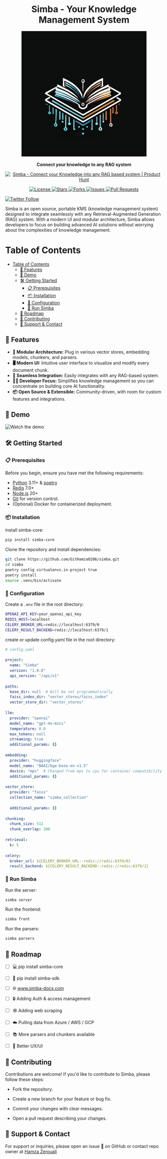 <h1 align="center">Simba - Your Knowledge Management System</h1>

<p align="center">
<img src="/assets/logo.png" alt="Simba Logo" width="400", height="400"/>
</p>

<p align="center">
<strong>Connect your knowledge to any RAG system</strong>
</p>

<p align="center">
<a href="https://www.producthunt.com/posts/simba-2?embed=true&utm_source=badge-featured&utm_medium=badge&utm_souce=badge-simba&#0045;2" target="_blank"><img src="https://api.producthunt.com/widgets/embed-image/v1/featured.svg?post_id=863851&theme=light&t=1739449352356" alt="Simba&#0032; - Connect&#0032;your&#0032;Knowledge&#0032;into&#0032;any&#0032;RAG&#0032;based&#0032;system | Product Hunt" style="width: 250px; height: 54px;" width="250" height="54" /></a>
</p>

<p align="center">
<a href="https://github.com/GitHamza0206/simba/blob/main/LICENSE">
<img src="https://img.shields.io/github/license/GitHamza0206/simba" alt="License">
</a>
<a href="https://github.com/GitHamza0206/simba/stargazers">
<img src="https://img.shields.io/github/stars/GitHamza0206/simba" alt="Stars">
</a>
<a href="https://github.com/GitHamza0206/simba/network/members">
<img src="https://img.shields.io/github/forks/GitHamza0206/simba" alt="Forks">
</a>
<a href="https://github.com/GitHamza0206/simba/issues">
<img src="https://img.shields.io/github/issues/GitHamza0206/simba" alt="Issues">
</a>
<a href="https://github.com/GitHamza0206/simba/pulls">
<img src="https://img.shields.io/github/issues-pr/GitHamza0206/simba" alt="Pull Requests">
</a>
</p>

<!-- <a href="https://ibb.co/RHkRGcs"><img src="https://i.ibb.co/ryRDKHz/logo.jpg" alt="logo" border="0"></a> -->
[![Twitter Follow](https://img.shields.io/twitter/follow/zeroualihamza?style=social)](https://x.com/zerou_hamza)

Simba is an open source, portable KMS (knowledge management system) designed to integrate seamlessly with any Retrieval-Augmented Generation (RAG) system. With a modern UI and modular architecture, Simba allows developers to focus on building advanced AI solutions without worrying about the complexities of knowledge management.

# Table of Contents

- [Table of Contents](#table-of-contents)
  - [🚀 Features](#-features)
  - [🎥 Demo](#-demo)
  - [🛠️ Getting Started](#️-getting-started)
    - [📋 Prerequisites](#-prerequisites)
    - [📦 Installation](#-installation)
    - [🔑 Configuration](#-configuration)
    - [🚀 Run Simba](#-run-simba)
  - [🏁 Roadmap](#-roadmap)
  - [🤝 Contributing](#-contributing)
  - [💬 Support \& Contact](#-support--contact)

## 🚀 Features

- **🧩 Modular Architecture:** Plug in various vector stores, embedding models, chunkers, and parsers.
- **🖥️ Modern UI:** Intuitive user interface to visualize and modify every document chunk.
- **🔗 Seamless Integration:** Easily integrates with any RAG-based system.
- **👨‍💻 Developer Focus:** Simplifies knowledge management so you can concentrate on building core AI functionality.
- **📦 Open Source & Extensible:** Community-driven, with room for custom features and integrations.

## 🎥 Demo

![Watch the demo](/assets/demo.gif)

## 🛠️ Getting Started

### 📋 Prerequisites

Before you begin, ensure you have met the following requirements:

- [Python](https://www.python.org/) 3.11+ & [poetry](https://python-poetry.org/)
- [Redis](https://redis.io/) 7.0+
- [Node.js](https://nodejs.org/) 20+
- [Git](https://git-scm.com/) for version control.
- (Optional) Docker for containerized deployment.

### 📦 Installation

install simba-core:

```bash
pip install simba-core

```

Clone the repository and install dependencies:

```bash
git clone https://github.com/GitHamza0206/simba.git
cd simba
poetry config virtualenvs.in-project true
poetry install
source .venv/bin/activate 
```

### 🔑 Configuration

Create a `.env` file in the root directory:

```bash
OPENAI_API_KEY=your_openai_api_key
REDIS_HOST=localhost
CELERY_BROKER_URL=redis://localhost:6379/0
CELERY_RESULT_BACKEND=redis://localhost:6379/1

```

create or update config.yaml file in the root directory:

```yaml
# config.yaml

project:
  name: "Simba"
  version: "1.0.0"
  api_version: "/api/v1"

paths:
  base_dir: null  # Will be set programmatically
  faiss_index_dir: "vector_stores/faiss_index"
  vector_store_dir: "vector_stores"

llm:
  provider: "openai"
  model_name: "gpt-4o-mini"
  temperature: 0.0
  max_tokens: null
  streaming: true
  additional_params: {}

embedding:
  provider: "huggingface"
  model_name: "BAAI/bge-base-en-v1.5"
  device: "mps"  # Changed from mps to cpu for container compatibility
  additional_params: {}

vector_store:
  provider: "faiss"
  collection_name: "simba_collection"

  additional_params: {}

chunking:
  chunk_size: 512
  chunk_overlap: 200

retrieval:
  k: 5

celery: 
  broker_url: ${CELERY_BROKER_URL:-redis://redis:6379/0}
  result_backend: ${CELERY_RESULT_BACKEND:-redis://redis:6379/1}


```

### 🚀 Run Simba

Run the server:
```bash
simba server
```

Run the frontend:
```bash
simba front 
```

Run the parsers:
```bash
simba parsers
```




## 🏁 Roadmap
 
- [ ] 💻 pip install simba-core
- [ ] 🔧 pip install simba-sdk
- [ ] 🌐 www.simba-docs.com 
- [ ] 🔒 Adding Auth & access management
- [ ] 🕸️ Adding web scraping
- [ ] ☁️ Pulling data from Azure / AWS / GCP
- [ ] 📚 More parsers and chunkers available
- [ ] 🎨 Better UX/UI

  

## 🤝 Contributing

Contributions are welcome! If you'd like to contribute to Simba, please follow these steps:

  

- Fork the repository.

- Create a new branch for your feature or bug fix.

- Commit your changes with clear messages.

- Open a pull request describing your changes.

  

## 💬 Support & Contact

For support or inquiries, please open an issue 📌 on GitHub or contact repo owner at [Hamza Zerouali](mailto:zeroualihamza0206@gmail.com)